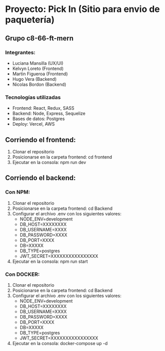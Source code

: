 # Proyecto: Pick In (Sitio para envio de paquetería)
## Grupo c8-66-ft-mern
### Integrantes:
 - Luciana Mansilla (UX/UI)
 - Kelvyn Loreto (Frontend)
 - Martin Figueroa (Frontend)
 - Hugo Vera (Backend)
 - Nicolas Bordon (Backend)

### Tecnologías utilizadas
 - Frontend: React, Redux, SASS
 - Backend: Node, Express, Sequelize
 - Bases de datos: Postgres
 - Deploy: Vercel, AWS
 
## Corriendo el frontend:

1. Clonar el repositorio
2. Posicionarse en la carpeta frontend: cd frontend
3. Ejecutar en la consola: npm run dev


## Corriendo el backend:

### Con NPM:
1. Clonar el repositorio
2. Posicionarse en la carpeta frontend: cd Backend
3. Configurar el archivo .env con los siguientes valores:
    - NODE_ENV=development
    - DB_HOST=XXXXXXXX
    - DB_USERNAME=XXXX
    - DB_PASSWORD=XXXX
    - DB_PORT=XXXX
    - DB=XXXXX
    - DB_TYPE=postgres
    - JWT_SECRET=XXXXXXXXXXXXXXXX
4. Ejecutar en la consola: npm run start

### Con DOCKER:
1. Clonar el repositorio
2. Posicionarse en la carpeta frontend: cd Backend
3. Configurar el archivo .env con los siguientes valores:
    - NODE_ENV=development
    - DB_HOST=XXXXXXXX
    - DB_USERNAME=XXXX
    - DB_PASSWORD=XXXX
    - DB_PORT=XXXX
    - DB=XXXXX
    - DB_TYPE=postgres
    - JWT_SECRET=XXXXXXXXXXXXXXXX
4. Ejecutar en la consola: docker-compose up -d